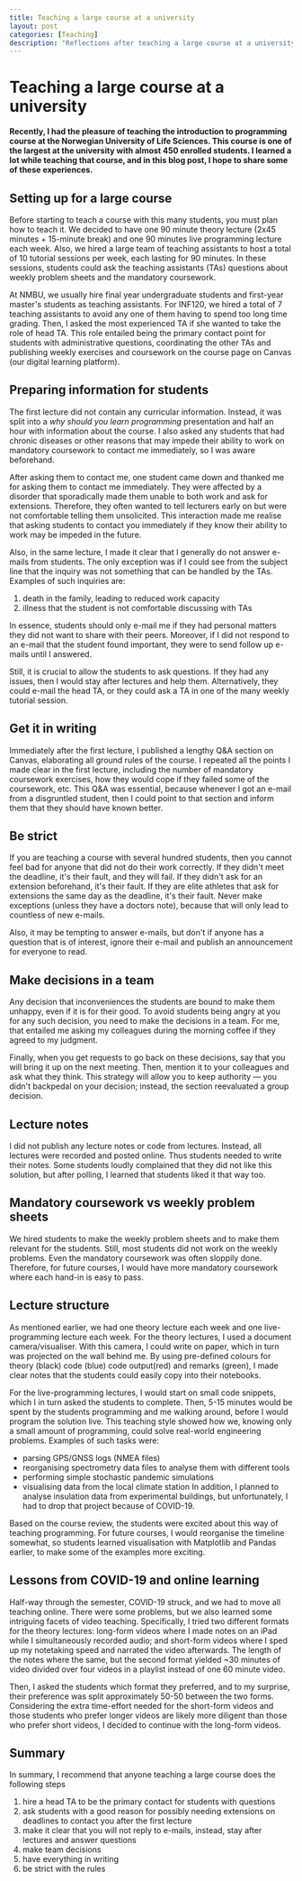 ```yaml
---
title: Teaching a large course at a university
layout: post
categories: [Teaching]
description: "Reflections after teaching a large course at a university"
---
```


# Teaching a large course at a university

**Recently, I had the pleasure of teaching the introduction to programming course at the Norwegian University of Life Sciences. This course is one of the largest at the university with almost 450 enrolled students. I learned a lot while teaching that course, and in this blog post, I hope to share some of these experiences.**

## Setting up for a large course
Before starting to teach a course with this many students, you must plan how to teach it. We decided to have one 90 minute theory lecture (2x45 minutes + 15-minute break) and one 90 minutes live programming lecture each week. Also, we hired a large team of teaching assistants to host a total of 10 tutorial sessions per week, each lasting for 90 minutes. In these sessions, students could ask the teaching assistants (TAs) questions about weekly problem sheets and the mandatory coursework.

At NMBU, we usually hire final year undergraduate students and first-year master's students as teaching assistants. For INF120, we hired a total of 7 teaching assistants to avoid any one of them having to spend too long time grading. Then, I asked the most experienced TA if she wanted to take the role of head TA. This role entailed being the primary contact point for students with administrative questions, coordinating the other TAs and publishing weekly exercises and coursework on the course page on Canvas (our digital learning platform).

## Preparing information for students
The first lecture did not contain any curricular information. Instead, it was split into a *why should you learn programming* presentation and half an hour with information about the course. I also asked any students that had chronic diseases or other reasons that may impede their ability to work on mandatory coursework to contact me immediately, so I was aware beforehand. 

After asking them to contact me, one student came down and thanked me for asking them to contact me immediately. They were affected by a disorder that sporadically made them unable to both work and ask for extensions. Therefore, they often wanted to tell lecturers early on but were not comfortable telling them unsolicited. This interaction made me realise that asking students to contact you immediately if they know their ability to work may be impeded in the future.

Also, in the same lecture, I made it clear that I generally do not answer e-mails from students. The only exception was if I could see from the subject line that the inquiry was not something that can be handled by the TAs. Examples of such inquiries are: 

1. death in the family, leading to reduced work capacity
1. illness that the student is not comfortable discussing with TAs
 
In essence, students should only e-mail me if they had personal matters they did not want to share with their peers. Moreover, if I did not respond to an e-mail that the student found important, they were to send follow up e-mails until I answered.

Still, it is crucial to allow the students to ask questions. If they had any issues, then I would stay after lectures and help them. Alternatively, they could e-mail the head TA, or they could ask a TA in one of the many weekly tutorial session. 

## Get it in writing
Immediately after the first lecture, I published a lengthy Q&A section on Canvas, elaborating all ground rules of the course. I repeated all the points I made clear in the first lecture, including the number of mandatory coursework exercises, how they would cope if they failed some of the coursework, etc. This Q&A was essential, because whenever I got an e-mail from a disgruntled student, then I could point to that section and inform them that they should have known better.

## Be strict
If you are teaching a course with several hundred students, then you cannot feel bad for anyone that did not do their work correctly. If they didn't meet the deadline, it's their fault, and they will fail. If they didn't ask for an extension beforehand, it's their fault. If they are elite athletes that ask for extensions the same day as the deadline, it's their fault. Never make exceptions (unless they have a doctors note), because that will only lead to countless of new e-mails.

Also, it may be tempting to answer e-mails, but don't if anyone has a question that is of interest, ignore their e-mail and publish an announcement for everyone to read.

## Make decisions in a team
Any decision that inconveniences the students are bound to make them unhappy, even if it is for their good. To avoid students being angry at you for any such decision, you need to make the decisions in a team. For me, that entailed me asking my colleagues during the morning coffee if they agreed to my judgment.

Finally, when you get requests to go back on these decisions, say that you will bring it up on the next meeting. Then, mention it to your colleagues and ask what they think. This strategy will allow you to keep authority — you didn't backpedal on your decision; instead, the section reevaluated a group decision.

## Lecture notes
I did not publish any lecture notes or code from lectures. Instead, all lectures were recorded and posted online. Thus students needed to write their notes. Some students loudly complained that they did not like this solution, but after polling, I learned that students liked it that way too.

## Mandatory coursework vs weekly problem sheets
We hired students to make the weekly problem sheets and to make them relevant for the students. Still, most students did not work on the weekly problems. Even the mandatory coursework was often sloppily done. Therefore, for future courses, I would have more mandatory coursework where each hand-in is easy to pass.

## Lecture structure
As mentioned earlier, we had one theory lecture each week and one live-programming lecture each week. For the theory lectures, I used a document camera/visualiser. With this camera, I could write on paper, which in turn was projected on the wall behind me. By using pre-defined colours for theory (black) code (blue) code output(red) and remarks (green), I made clear notes that the students could easily copy into their notebooks. 

For the live-programming lectures, I would start on small code snippets, which I in turn asked the students to complete. Then, 5-15 minutes would be spent by the students programming and me walking around, before I would program the solution live. This teaching style showed how we, knowing only a small amount of programming, could solve real-world engineering problems. Examples of such tasks were:
* parsing GPS/GNSS logs (NMEA files)
* reorganising spectrometry data files to analyse them with different tools
* performing simple stochastic pandemic simulations 
* visualising data from the local climate station
In addition, I planned to analyse insulation data from experimental buildings, but unfortunately, I had to drop that project because of COVID-19.

Based on the course review, the students were excited about this way of teaching programming. For future courses, I would reorganise the timeline somewhat, so students learned visualisation with Matplotlib and Pandas earlier, to make some of the examples more exciting.

## Lessons from COVID-19 and online learning

Half-way through the semester, COVID-19 struck, and we had to move all teaching online. There were some problems, but we also learned some intriguing facets of video teaching. Specifically, I tried two different formats for the theory lectures: long-form videos where I made notes on an iPad while I simultaneously recorded audio; and short-form videos where I sped up my notetaking speed and narrated the video afterwards. The length of the notes where the same, but the second format yielded ~30 minutes of video divided over four videos in a playlist instead of one 60 minute video.

Then, I asked the students which format they preferred, and to my surprise, their preference was split approximately 50-50 between the two forms. Considering the extra time-effort needed for the short-form videos and those students who prefer longer videos are likely more diligent than those who prefer short videos, I decided to continue with the long-form videos.

## Summary
In summary, I recommend that anyone teaching a large course does the following steps
1. hire a head TA to be the primary contact for students with questions
1. ask students with a good reason for possibly needing extensions on deadlines to contact you after the first lecture
1. make it clear that you will not reply to e-mails, instead, stay after lectures and answer questions
1. make team decisions
1. have everything in writing
1. be strict with the rules
